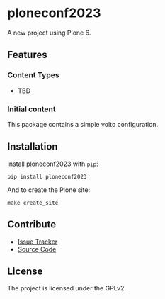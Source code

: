 # ploneconf2023

A new project using Plone 6.

## Features

### Content Types

- TBD

### Initial content

This package contains a simple volto configuration.

Installation
------------

Install ploneconf2023 with `pip`:

```shell
pip install ploneconf2023
```
And to create the Plone site:

```shell
make create_site
```

## Contribute

- [Issue Tracker](https://github.com/edsonjesus/ploneconf2023/issues)
- [Source Code](https://github.com/edsonjesus/ploneconf2023/)

## License

The project is licensed under the GPLv2.
